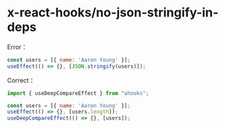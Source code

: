 # x-react-hooks/no-json-stringify-in-deps

Error：

```jsx
const users = [{ name: 'Aaron Young' }];
useEffect(() => {}, [JSON.stringify(users)]);
```

Correct：

```jsx
import { useDeepCompareEffect } from "ahooks";

const users = [{ name: 'Aaron Young' }];
useEffect(() => {}, [users.length]);
useDeepCompareEffect(() => {}, [users]);
```
